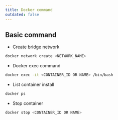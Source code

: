 ```yaml
---
title: Docker command
outdated: false
---
```


## Basic command
- Create bridge network
```bash
docker network create <NETWORK_NAME>
```
- Docker exec command
```bash
docker exec -it <CONTAINER_ID OR NAME> /bin/bash
```
- List container install
```bash
docker ps
```
- Stop container
```bash
docker stop <CONTAINER_ID OR NAME>
```